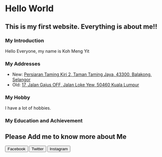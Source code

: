 ﻿<!DOCTYPE html>

<html lang="en" xmlns="http://www.w3.org/1999/xhtml">
<head>
    <meta charset="utf-8" />
	<link rel="stylesheet" type="text/css" href="MyFirstCSS.css">
	<link href="https://fonts.googleapis.com/css?family=Bellefair|Lemonada|Satisfy|Shadows+Into+Light" rel="stylesheet">
</head>
<body>
<!--notes-->
<h1>Hello World</h1>
<h2>This is my first website. Everything is about me!!</h2>

<div class="MyIntroduction">
<h3>My Introduction</h3>
<p>Hello Everyone, my name is Koh Meng Yit</p>
<h3>My Addresses</h3>
<ul>
<li>New: <a href="">Persiaran Taming Kiri 2, Taman Taming Jaya, 43300, Balakong, Selangor</a></li>
<li>Old: <a href="">17, Jalan Gajus OFF, Jalan Loke Yew, 50460 Kuala Lumpur</a></li>
</ul>
<h3>My Hobby</h3>
<p>I have a lot of hobbies.</p>
<h3>My Education and Achievement</h3>
<p></p>
</div>

<!--I don't know how to add link for button yet-->
<div class="MyButton">
<h2 class="AddMeToKnowMore">Please Add me to know more about Me</h2>
<a href="https://www.facebook.com/kohmengyit.mengyitkoh"><button>Facebook</button></a>
<a href=""><button>Twitter</button></a>
<a href=""><button>Instagram</button></a>
</div>

</body>
</html>
